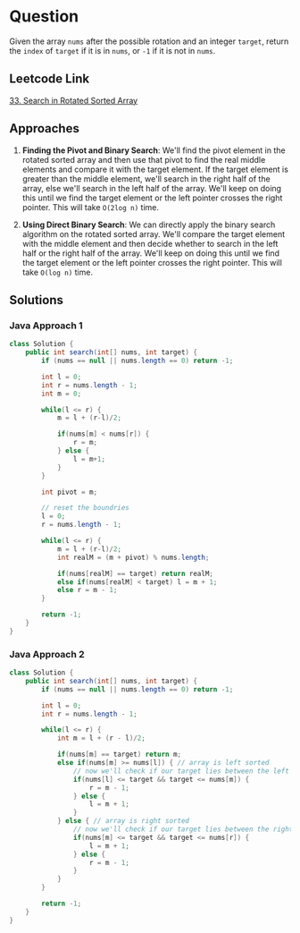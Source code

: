 # Question

Given the array `nums` after the possible rotation and an integer `target`, return the `index` of `target` if it is in `nums`, or `-1` if it is not in `nums`.

## Leetcode Link

[33. Search in Rotated Sorted Array](https://leetcode.com/problems/search-in-rotated-sorted-array/)

## Approaches

1. **Finding the Pivot and Binary Search**: We'll find the pivot element in the rotated sorted array and then use that pivot to find the real middle elements and compare it with the target element. If the target element is greater than the middle element, we'll search in the right half of the array, else we'll search in the left half of the array. We'll keep on doing this until we find the target element or the left pointer crosses the right pointer. This will take `O(2log n)` time.

2. **Using Direct Binary Search**: We can directly apply the binary search algorithm on the rotated sorted array. We'll compare the target element with the middle element and then decide whether to search in the left half or the right half of the array. We'll keep on doing this until we find the target element or the left pointer crosses the right pointer. This will take `O(log n)` time.

## Solutions

### Java Approach 1

```java
class Solution {
    public int search(int[] nums, int target) {
        if (nums == null || nums.length == 0) return -1;

        int l = 0;
        int r = nums.length - 1;
        int m = 0;

        while(l <= r) {
            m = l + (r-l)/2;

            if(nums[m] < nums[r]) {
                r = m;
            } else {
                l = m+1;
            }
        }

        int pivot = m;

        // reset the boundries
        l = 0;
        r = nums.length - 1;

        while(l <= r) {
            m = l + (r-l)/2;
            int realM = (m + pivot) % nums.length;

            if(nums[realM] == target) return realM;
            else if(nums[realM] < target) l = m + 1;
            else r = m - 1;
        }

        return -1;
    }
}
```

### Java Approach 2

```java
class Solution {
    public int search(int[] nums, int target) {
        if (nums == null || nums.length == 0) return -1;

        int l = 0;
        int r = nums.length - 1;

        while(l <= r) {
            int m = l + (r - l)/2;

            if(nums[m] == target) return m;
            else if(nums[m] >= nums[l]) { // array is left sorted
                // now we'll check if our target lies between the left sorted portion or not
                if(nums[l] <= target && target <= nums[m]) {
                    r = m - 1;
                } else {
                    l = m + 1;
                }
            } else { // array is right sorted
                // now we'll check if our target lies between the right sorted portion or not
                if(nums[m] <= target && target <= nums[r]) {
                    l = m + 1;
                } else {
                    r = m - 1;
                }
            }
        }

        return -1;
    }
}
```
